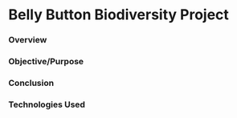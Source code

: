 # Belly Button Biodiversity Project

### Overview


### Objective/Purpose


### Conclusion


### Technologies Used
